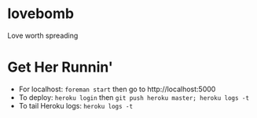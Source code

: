 lovebomb
========

Love worth spreading

Get Her Runnin'
========

* For localhost: `foreman start` then go to http://localhost:5000
* To deploy: `heroku login` then `git push heroku master; heroku logs -t`
* To tail Heroku logs: `heroku logs -t`

